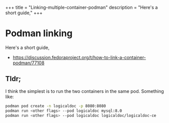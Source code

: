 +++
title = "Linking-multiple-container-podman"
description = "Here's a short guide,"
+++

# Podman linking

Here's a short guide,
- <https://discussion.fedoraproject.org/t/how-to-link-a-container-podman/77108>

## Tldr;

I think the simplest is to run the two containers in the same pod. Something like:

```bash
podman pod create -n logicaldoc -p 8080:8080
podman run <other flags> --pod logicaldoc mysql:8.0
podman run <other flags> --pod logicaldoc logicaldoc/logicaldoc-ce
```

